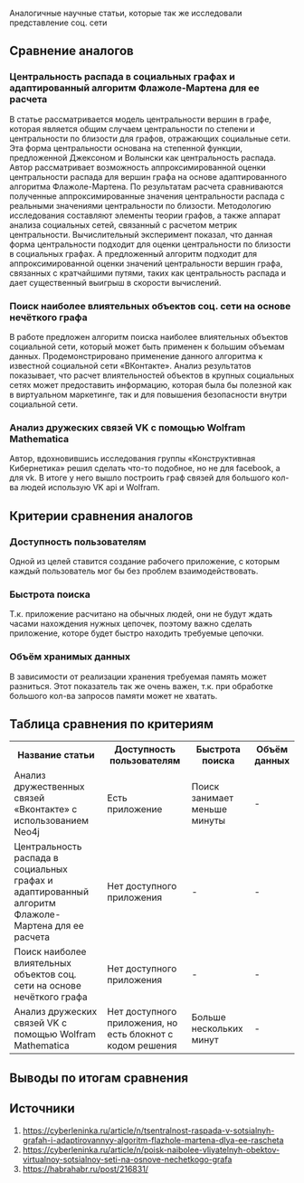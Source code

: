 Аналогичные научные статьи, которые так же исследовали представление соц. сети


## Сравнение аналогов
### Центральность распада в социальных графах и адаптированный алгоритм Флажоле-Мартена для ее расчета
В статье рассматривается модель центральности вершин в графе, которая является общим случаем центральности по степени и центральности по близости для графов, отражающих социальные сети. Эта форма центральности основана на степенной функции, предложенной Джексоном и Волынски как центральность распада. Автор рассматривает возможность аппроксимированной оценки центральности распада для вершин графа на основе адаптированного алгоритма Флажоле-Мартена. По результатам расчета сравниваются полученные аппроксимированные значения центральности распада с реальными значениями центральности по близости. Методологию исследования составляют элементы теории графов, а также аппарат анализа социальных сетей, связанный с расчетом метрик центральности. Вычислительный эксперимент показал, что данная форма центральности подходит для оценки центральности по близости в социальных графах. А предложенный алгоритм подходит для аппроксимированной оценки значений центральности вершин графа, связанных с кратчайшими путями, таких как центральность распада и дает существенный выигрыш в скорости вычислений.



### Поиск наиболее влиятельных объектов соц. сети на основе нечёткого графа

В работе предложен алгоритм поиска наиболее влиятельных объектов социальной сети, который может быть применен к большим объемам данных. Продемонстрировано применение данного алгоритма к известной социальной сети «ВКонтакте». Анализ результатов показывает, что расчет влиятельностей объектов в крупных социальных сетях может предоставить информацию, которая была бы полезной как в виртуальном маркетинге, так и для повышения безопасности внутри социальной сети.



### Анализ дружеских связей VK с помощью Wolfram Mathematica
Автор, вдохновившись исследования группы «Конструктивная Кибернетика» решил сделать что-то подобное, но не для facebook, а для vk.
В итоге у него вышло построить граф связей для большого кол-ва людей использую  VK api и Wolfram.



## Критерии сравнения аналогов

### Доступность пользователям

Одной из целей ставится создание рабочего приложение, с которым каждый пользователь мог бы без проблем взаимодействовать.

### Быстрота поиска

Т.к. приложение расчитано на обычных людей, они не будут ждать часами нахождения нужных цепочек, поэтому важно сделать приложение, которе будет быстро находить требуемые цепочки.

### Объём хранимых данных

В зависимости от реализации хранения требуемая память может разниться. Этот показатель так же очень важен, т.к. при обработке большого кол-ва запросов памяти может не хватать. 

## Таблица сравнения по критериям

<table>
<tr><th>Название статьи</th><th>Доступность пользователям</th><th>Быстрота поиска</th><th>Объём данных</th></tr> <!--ряд с ячейками заголовков-->
  <tr><td>Анализ дружественных связей «Вконтакте» с использованием Neo4j</td>
    <td>Есть приложение</td><td>Поиск занимает меньше минуты</td><td>-</td></tr>
  <tr><td>Центральность распада в социальных графах и адаптированный алгоритм Флажоле-Мартена для ее расчета</td>
    <td>Нет доступного приложения</td><td>-</td><td>-</td></tr>
  <tr><td>Поиск наиболее влиятельных объектов соц. сети на основе нечёткого графа</td>
    <td>Нет доступного приложения</td><td>-</td><td>-</td></tr>
  <tr><td>Анализ дружеских связей VK с помощью Wolfram Mathematica</td>
    <td>Нет доступного приложения, но есть блокнот с кодом решения</td><td>Больше нескольких минут</td><td>-</td></tr>
</table>

## Выводы по итогам сравнения


## Источники

1. https://cyberleninka.ru/article/n/tsentralnost-raspada-v-sotsialnyh-grafah-i-adaptirovannyy-algoritm-flazhole-martena-dlya-ee-rascheta
2. https://cyberleninka.ru/article/n/poisk-naibolee-vliyatelnyh-obektov-virtualnoy-sotsialnoy-seti-na-osnove-nechetkogo-grafa
3. https://habrahabr.ru/post/216831/
